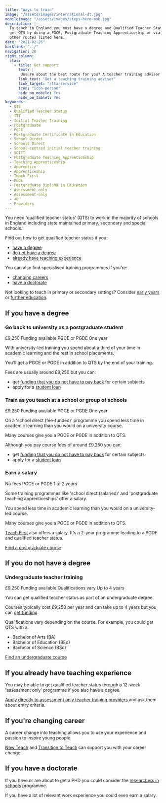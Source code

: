 ```yaml
---
title: "Ways to train"
image: "/assets/images/international-dt.jpg"
mobileimage: "/assets/images/steps-hero-mob.jpg"
description: |-
  To teach in England you must have a degree and Qualified Teacher Status. You can
  get QTS by doing a PGCE, Postgraduate Teaching Apprenticeship or via one of the
  other routes listed here.
date: "2021-02-26"
backlink: "../"
navigation: 20
right_column:
  ctas:
    - title: Get support
      text: |
       Unsure about the best route for you? A teacher training adviser can help.
      link_text: "Get a teaching training adviser"
      link_target: "/tta-service"
      icon: "icon-person"
      hide_on_mobile: Yes
      hide_on_tablet: Yes
keywords:
  - QTS
  - Qualified Teacher Status
  - ITT
  - Initial Teacher Training
  - Postgraduate
  - PGCE
  - Postgraduate Certificate in Education
  - School Direct
  - Schools Direct
  - School-centred initial teacher training
  - SCITT
  - Postgraduate Teaching Apprenticeship
  - Teaching Apprenticeship
  - Apprentice
  - Apprenticeship
  - Teach First
  - PGDE
  - Postgraduate Diploma in Education
  - Assessment only
  - Assessment-only
  - AO
  - Providers
---
```


You need 'qualified teacher status' (QTS) to work in the majority of schools in England including state maintained primary, secondary and special schools.

Find out how to get qualified teacher status if you:

* [have a degree](#if-you-have-a-degree)
* [do not have a degree](#if-you-do-not-have-a-degree)
* [already have teaching experience](#if-you-already-have-teaching-experience)

You can also find specialised training programmes if you're:

* [changing careers](#if-youre-changing-career)
* [have a doctorate](#if-you-have-a-doctorate)

Not looking to teach in primary or secondary settings? Consider [early years](/early-years-teaching-training) or [further education](/further-education-teacher-training).

## If you have a degree

<div>
  <h3>Go back to university as a postgraduate student</h3>
  <span class="badge pink">£9,250</span>
  <span class="badge cyan">Funding available</span>
  <span class="badge dark-blue">PGCE or PGDE</span>
  <span class="badge purple">One year</span>
</div>

With university-led training you spend about a third of your time in academic learning and the rest in school placements.

You'll get a PGCE or PGDE in addition to QTS by the end of your training.

Fees are usually around £9,250 but you can:

* get [funding that you do not have to pay back](https://review-get-into-teaching-app-1182.london.cloudapps.digital/funding-your-training#bursaries-and-scholarships) for certain subjects
* apply for a [student loan](https://review-get-into-teaching-app-1182.london.cloudapps.digital/funding-your-training#tuition-fee-and-maintenance-loans)

<div>
  <h3>Train as you teach at a school or group of schools</h3>
  <span class="badge pink">£9,250</span>
  <span class="badge cyan">Funding available</span>
  <span class="badge dark-blue">PGCE or PGDE</span>
  <span class="badge purple">One year</span>
</div>

On a 'school direct (fee-funded)' programme you spend less time in academic learning than you would on a university course.

Many courses give you a PGCE or PGDE in addition to QTS.

Although you pay course fees of around £9,250 you can:

* get [funding that you do not have to pay back](https://review-get-into-teaching-app-1182.london.cloudapps.digital/funding-your-training#bursaries-and-scholarships) for certain subjects
* apply for a [student loan](https://review-get-into-teaching-app-1182.london.cloudapps.digital/funding-your-training#tuition-fee-and-maintenance-loans)  

<div>
  <h3>Earn a salary</h3>
  <span class="badge pink">No fees</span>
  <span class="badge dark-blue">PGCE or PGDE</span>
  <span class="badge purple">1 to 2 years</span>
</div>

Some training programmes like 'school direct (salaried)' and 'postgraduate teaching apprenticeships' offer a salary.

You spend less time in academic learning than you would on a university-led course.

Many courses give you a PGCE or PGDE in addition to QTS.

[Teach First](https://www.teachfirst.org.uk/) also offers a salary. It's a 2-year programme leading to a PGDE and qualified teacher status.

<a href="https://www.gov.uk/find-postgraduate-teacher-training-courses" class="button">Find a postgraduate course</a>

## If you do not have a degree

<div>
  <h3>Undergraduate teacher training</h3>
  <span class="badge pink">£9,250</span>
  <span class="badge cyan">Funding available</span>
  <span class="badge dark-blue">Qualifications vary</span>
  <span class="badge purple">Up to 4 years</span>
</div>

You can get qualified teacher status as part of an undergraduate degree.

Courses typically cost £9,250 per year and can take up to 4 years but you can [get funding](https://www.gov.uk/student-finance-calculator).

Qualifications vary depending on the course. For example, you could get QTS with a:

* Bachelor of Arts (BA)
* Bachelor of Education (BEd)
* Bachelor of Science (BSc)

<a href="https://digital.ucas.com/search" class="button">Find an undergraduate course</a>

## If you already have teaching experience

You may be able to get qualified teacher status through a 12-week 'assessment only' programme if you also have a degree.

[Apply directly to assessment only teacher training providers](/assessment-only-providers) and ask them about entry criteria.

## If you're changing career

A career change into teaching allows you to use your experience and
passion to inspire young people.

[Now Teach](https://nowteach.org.uk/) and [Transition to Teach](https://www.transitiontoteach.co.uk/) can support you with your career change.

## If you have a doctorate

If you have or are about to get a PHD you could consider the [researchers in schools](https://thebrilliantclub.org/researchers-in-schools/) programme.

If you have a lot of relevant work experience you could even earn a salary.
